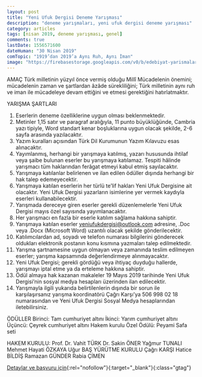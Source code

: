 ```yaml
---
layout: post
title: "Yeni Ufuk Dergisi Deneme Yarışması"
description: "deneme yarışmaları, yeni ufuk dergisi deneme yarışması"
category: articles
tags: [nisan 2019, deneme yarışması, genel]
comments: true
lastDate: 1556571600
dateHuman: "30 Nisan 2019"
comTopic: "1919’dan 2019’a Aynı Ruh, Aynı İman"
image: "https://firebasestorage.googleapis.com/v0/b/edebiyat-yarismalari.appspot.com/o/yeni-ufuk-deneme-yarismasi.jpeg?alt=media&token=4cac5023-640e-4a21-a53a-42c1c544dd06"
---
```


AMAÇ
Türk milletinin yüzyıl önce vermiş olduğu Millî Mücadelenin önemini; mücadelenin zaman ve şartlardan âzâde sürekliliğini; Türk milletinin aynı ruh ve iman ile mücadeleye devam ettiğini ve etmesi gerektiğini hatırlatmaktır.

YARIŞMA ŞARTLARI
1. Eserlerin deneme özelliklerine uygun olması beklenmektedir.
2. Metinler 1,15 satır ve paragraf aralığıyla, 11 punto büyüklüğünde, Cambria yazı tipiyle, Word standart kenar boşluklarına uygun olacak şekilde, 2-6 sayfa arasında yazılacaktır.
3. Yazım kuralları açısından Türk Dil Kurumunun Yazım Kılavuzu esas alınacaktır.
4. Yayımlanmış, herhangi bir yarışmaya katılmış, yazarı hususunda ihtilaf veya şaibe bulunan eserler bu yarışmaya katılamaz. Tespiti hâlinde yarışmacı tüm haklarından ferâgat etmeyi kabul etmiş sayılacaktır.
5. Yarışmaya katılanlar belirlenen ve ilan edilen ödüller dışında herhangi bir hak talep edemeyecektir.
6. Yarışmaya katılan eserlerin her türlü te’lif hakları Yeni Ufuk Dergisine ait olacaktır. Yeni Ufuk Dergisi yazarların isimlerine yer vermek kaydıyla eserleri kullanabilecektir.
7. Yarışmada dereceye giren eserler gerekli düzenlemelerle Yeni Ufuk Dergisi mayıs özel sayısında yayımlanacaktır.
8. Her yarışmacı en fazla bir eserle katılım sağlama hakkına sahiptir.
9. Yarışmaya katılan eserler yeniufukdergisi@outlook.com adresine, .Doc veya .Docx (Microsoft Word) uzantılı olacak şekilde gönderilecektir.
10. Katılımcılardan ad, soyadı ve telefon numarası bilgilerini gönderecek oldukları elektronik postanın konu kısmına yazmaları talep edilmektedir.
11. Yarışma şartnamesine uygun olmayan veya zamanında teslim edilmeyen eserler; yarışma kapsamında değerlendirmeye alınmayacaktır.
12. Yeni Ufuk Dergisi; gerekli gördüğü veya ihtiyaç duyduğu hallerde, yarışmayı iptal etme ya da erteleme hakkına sahiptir.
13. Ödül almaya hak kazanan makaleler 19 Mayıs 2019 tarihinde Yeni Ufuk Dergisi’nin sosyal medya hesapları üzerinden ilan edilecektir.
14. Yarışmayla ilgili yukarıda belirtilenlerin dışında bir sorun ile karşılaşırsanız yarışma koordinatörü Çağrı Karşı’ya 506 998 02 18 numarasından ve Yeni Ufuk Dergisi Sosyal Medya hesaplarından iletebilirsiniz.

ÖDÜLLER
Birinci: Tam cumhuriyet altını
İkinci: Yarım cumhuriyet altını
Üçüncü: Çeyrek cumhuriyet altını
Hakem kurulu Özel Ödülü: Peyami Safa seti

HAKEM KURULU:
Prof. Dr. Vahit TÜRK
Dr. Sakin ÖNER
Yağmur TUNALI
Mehmet Hayati ÖZKAYA
Uğur BAŞ
YÜRÜTME KURULU
Çağrı KARŞI
Hatice BİLDİŞ
Ramazan GÜNDER
Rabia ÇİMEN

[Detaylar ve başvuru için](https://www.yeniufukdergisi.com/deneme-yarismasi-sartnamesi/?utm_source=edebiyatyarismalari.com&utm_medium=affiliate&utm_campaign=cpc){:rel="nofollow"}{:target="_blank"}{:class="gtag"}
